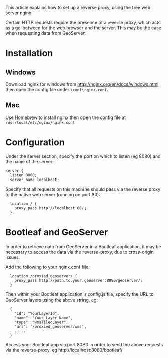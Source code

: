 This article explains how to set up a reverse proxy, using the free web server nginx.

Certain HTTP requests require the presence of a reverse proxy, which acts as a go-between for the web browser and the server. This may be the case when requesting data from GeoServer.

# Installation

## Windows

Download nginx for windows from http://nginx.org/en/docs/windows.html then open the config file under `\conf\nginx.conf`.

## Mac

Use [Homebrew](https://coderwall.com/p/dgwwuq/installing-nginx-in-mac-os-x-maverick-with-homebrew) to install nginx then open the config file at `/usr/local/etc/nginx/nginx.conf`

# Configuration

Under the server section, specify the port on which to listen (eg 8080) and the name of the server:

```
server {
  listen 8080;
  server_name localhost;
```

Specify that all requests on this machine should pass via the reverse proxy to the native web server (running on port 80):

```
  location / {
    proxy_pass http://localhost:80/;
  }
```

# Bootleaf and GeoServer

In order to retrieve data from GeoServer in a Bootleaf application, it may be necessary to access the data via the reverse-proxy, due to cross-origin issues.

Add the following to your nginx.conf file:

```
  location /proxied_geoserver/ {
    proxy_pass http://path.to.your.geoserver:8080/geoserver/;
  }
```

Then within your Bootleaf application's config.js file, specify the URL to GeoServer layers using the above string, eg:

```
  {
    "id": "YourLayerId",
    "name": "Your Layer Name",
    "type": "wmsTiledLayer",
    "url": '/proxied_geoserver/wms',
    .....
  }
```

Access your Bootleaf app via port 8080 in order to send the above requests via the reverse-proxy, eg http://localhost:8080/bootleaf/
